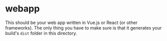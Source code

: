 # webapp

This should be your web app written in Vue.js or React (or other frameworks). The only thing you have to make sure is that it generates your build's `dist` folder in this directory.
